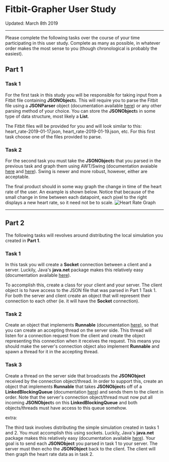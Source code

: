 # Fitbit-Grapher User Study

Updated: March 8th 2019

---------------------------------------

Please complete the following tasks over the course of your time participating in this user study.  Complete as many as possible, in whatever order makes the most sense to you (though chronological is probably the easiest).  

## Part 1

### Task 1

For the first task in this study you will be responsible for taking input from a Fitbit file containing **JSONObject**s.  This will require you to parse the Fitbit file using a **JSONParser** object (documentation available [here](https://jar-download.com/artifacts/com.github.cliftonlabs/json-simple/2.1.2/documentation)) or any other parsing method of your choice.  You can store the **JSONObject**s in some type of data structure, most likely a **List**.  

The Fitbit files will be provided for you and will look similar to this: heart_rate-2019-01-17.json, heart_rate-2019-01-19.json, etc.  For this first task choose one of the files provided to parse. 

### Task 2

For the second task you must take the **JSONObject**s that you parsed in the previous task and graph them using AWT/Swing (documentation avaiable [here](https://docs.oracle.com/javase/7/docs/api/java/awt/package-summary.html) and [here](https://docs.oracle.com/javase/7/docs/api/javax/swing/package-summary.html)).  Swing is newer and more robust, however, either are acceptable.  

The final product should in some way graph the change in time of the heart rate of the user.  An example is shown below.  Notice that because of the small change in time between each datapoint, each pixel to the right displays a new heart rate, so it need not be to scale. 
![Heart Rate Graph](https://user-images.githubusercontent.com/15836110/54060492-e6081780-41ca-11e9-92b9-3c9ddf985938.PNG)

---------------------------------------

## Part 2

The following tasks will revolves around distributing the local simulation you created in **Part 1**.

### Task 1

In this task you will create a **Socket** connection between a client and a server.  Luckily, Java's **java.net** package makes this relatively easy (documentation available [here](https://docs.oracle.com/javase/7/docs/api/java/net/package-summary.html)).  

To accomplish this, create a class for your client and your server.  The client object is to have access to the JSON file that was parsed in Part 1 Task 1.  For both the server and client create an object that will represent their connection to each other (ie. it will have the **Socket** connection).

### Task 2

Create an object that implements **Runnable** (documentation [here](https://docs.oracle.com/javase/7/docs/api/java/lang/Runnable.html)), so that you can create an accepting thread on the server side.  This thread will listen for a connection request from the client and create the object representing this connection when it receives the request.  This means you should make the server's connection object also implement **Runnable** and spawn a thread for it in the accepting thread.  

### Task 3

Create a thread on the server side that broadcasts the **JSONObject** received by the connection object/thread.  In order to support this, create an object that implements **Runnable** that takes **JSONObject**s off of a **LinkedBlockingQueue** (documentation [here](https://docs.oracle.com/javase/8/docs/api/?java/util/concurrent/LinkedBlockingQueue.html)) and sends them to the client in order.  Note that the server's connection object/thread must now put all incoming **JSONObject**s on this **LinkedBlockingQueue** and both objects/threads must have access to this queue somehow.  




extra:


The third task involves distributing the simple simulation created in tasks 1 and 2.  You must accomplish this using sockets.  Luckily, Java's **java.net** package makes this relatively easy (documentation available [here](https://docs.oracle.com/javase/7/docs/api/java/net/package-summary.html)).  Your goal is to send each **JSONObject** you parsed in task 1 to your server.  The server must then echo the **JSONObject** back to the client.  The client will then graph the heart rate data as in task 2.
